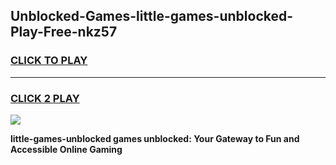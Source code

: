 
## Unblocked-Games-little-games-unblocked-Play-Free-nkz57
<h3>
<a href="https://premium76.site?title=little-games-unblocked&ref=18A">CLICK TO PLAY</a></h3>
<hr>

<h3>
<a href="https://premium76.site?title=little-games-unblocked&ref=18A">CLICK 2 PLAY</a>
  
</h3>

<a href="https://premium76.site?title=little-games-unblocked&ref=18A"><img src="https://clearcache.store/games.png"></a>


**little-games-unblocked games unblocked: Your Gateway to Fun and Accessible Online Gaming**

